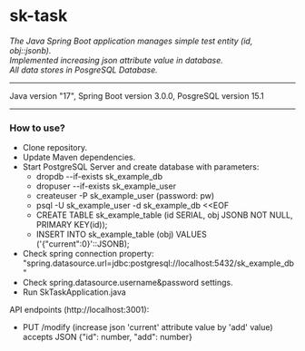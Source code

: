 # sk-task

 _The Java Spring Boot application manages simple test entity (id, obj::jsonb)._<br/>
 _Implemented increasing json attribute value in database._<br/>
 _All data stores in PosgreSQL Database._
___
Java version "17", Spring Boot version 3.0.0, PosgreSQL version 15.1<br/>
___
### How to use?
* Clone repository.
* Update Maven dependencies.
* Start PostgreSQL Server and create database with parameters:
  - dropdb --if-exists sk_example_db
  - dropuser --if-exists sk_example_user
  - createuser -P sk_example_user (password: pw)
  - psql -U sk_example_user -d sk_example_db <<EOF
  - CREATE TABLE sk_example_table (id SERIAL, obj JSONB NOT NULL, PRIMARY KEY(id));
  - INSERT INTO sk_example_table (obj) VALUES ('{"current":0}'::JSONB);
* Check spring connection property: "spring.datasource.url=jdbc:postgresql://localhost:5432/sk_example_db"
* Check spring.datasource.username&password settings.
* Run SkTaskApplication.java

API endpoints (http://localhost:3001):<br/>
* PUT /modify (increase json 'current' attribute value by 'add' value)<br/>
accepts JSON {"id": number, "add": number}
